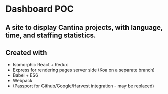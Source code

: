 # Dashboard POC

## A site to display Cantina projects, with language, time, and staffing statistics.

## Created with

- Isomorphic React + Redux
- Express for rendering pages server side (Koa on a separate branch)
- Babel + ES6
- Webpack
- (Passport for Github/Google/Harvest integration - may be replaced)
